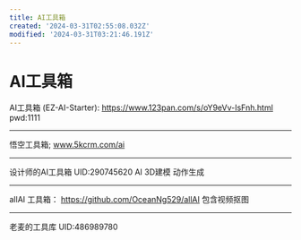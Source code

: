 ```yaml
---
title: AI工具箱
created: '2024-03-31T02:55:08.032Z'
modified: '2024-03-31T03:21:46.191Z'
---
```


# AI工具箱

AI工具箱 (EZ-AI-Starter):
https://www.123pan.com/s/oY9eVv-IsFnh.html pwd:1111

---

悟空工具箱;
www.5kcrm.com/ai

---

设计师的AI工具箱 UID:290745620
AI 3D建模 动作生成

---

allAI 工具箱：
https://github.com/OceanNg529/allAI
包含视频抠图

---

老麦的工具库 UID:486989780
